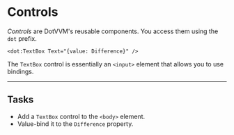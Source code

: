 ﻿---
Title: Controls
CodeTask: 30_controls.dothtml.csx
---

# Controls

_Controls_ are DotVVM's reusable components. You access them using the `dot` prefix.

```dothtml
<dot:TextBox Text="{value: Difference}" />
```
The `TextBox` control is essentially an `<input>` element that allows you to use bindings.

---

## Tasks

- Add a `TextBox` control to the `<body>` element.
- Value-bind it to the `Difference` property.
